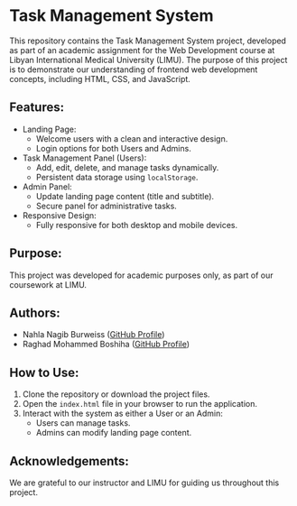 # Task Management System

This repository contains the Task Management System project, developed as part of an academic assignment for the Web Development course at Libyan International Medical University (LIMU). The purpose of this project is to demonstrate our understanding of frontend web development concepts, including HTML, CSS, and JavaScript.

## Features:
- Landing Page:
  - Welcome users with a clean and interactive design.
  - Login options for both Users and Admins.
- Task Management Panel (Users):
  - Add, edit, delete, and manage tasks dynamically.
  - Persistent data storage using `localStorage`.
- Admin Panel:
  - Update landing page content (title and subtitle).
  - Secure panel for administrative tasks.
- Responsive Design:
  - Fully responsive for both desktop and mobile devices.

## Purpose:
This project was developed for academic purposes only, as part of our coursework at LIMU.

## Authors:
- Nahla Nagib Burweiss ([GitHub Profile](https://github.com/nahnagib))  
- Raghad Mohammed Boshiha ([GitHub Profile]([https://github.com/RaghadB03]))

## How to Use:
1. Clone the repository or download the project files.
2. Open the `index.html` file in your browser to run the application.
3. Interact with the system as either a User or an Admin:
   - Users can manage tasks.
   - Admins can modify landing page content.

## Acknowledgements:
We are grateful to our instructor and LIMU for guiding us throughout this project.
